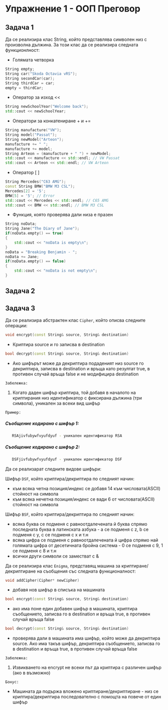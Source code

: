 # Упражнение 1 - ООП Преговор

## Задача 1
Да се реализира клас String, който представлява символен низ с произволна дължина. За този клас да се реализира следната функционлност:
* Голямата четворка
```C++
String empty;
String car("Skoda Octavia vRS");
String secondCar(car);
String thirdCar = car;
empty = thirdCar;
```
* Оператор за изход <<
```C++
String newSchoolYear("Welcome back");
std::cout << newSchoolYear;
```
* Оператори за конкатениране + и +=
```C++
String manufacture("VW");
String model("Passat");
String newModel("Arteon");
manufacture += " ";
manufacture += model;
String Arteon = (manufacture + " ") + newModel;
std::cout << manufacture << std::endl; // VW Passat
std::cout << Arteon << std::endl; // VW Arteon
```
* Оператор [ ]
```C++
String Mercedes("C63 AMG");
const String BMW("BMW M3 CSL");
Mercedes[2] = '5';
BMW[5] = '5'; // Error
std::cout << Mercedes << std::endl; // C65 AMG
std::cout << BMW << std::endl; // BMW M3 CSL
```
* Функция, която проверява дали низа е празен
```C++
String noData;
String Jane("The Diary of Jane");
if(noData.empty() == true)
{
    std::cout << "noData is empty\n";
}
noData = "Breaking Benjamin - ";
noData += Jane;
if(noData.empty() == false)
{
    std::cout << "noData is not empty\n";
}
```

## Задача 2
## Задача 3
Да се реализира абстрактен клас `Cipher`, който описва следните операции:
```C++
void encrypt(const String& source, String& destination)
```
   * Криптира source и го записва в destination
```C++
bool decrypt(const String& source, String& destination)
```
   * Ако шифърът може да декриптира подаденият низ source го декриптира, записва в destination и връща като резултат true, в противен случай връща false и не модифицира destination

`Забележка:`

1. Когато даден шифър криптира, той добавя в началото на криптирания низ
   идентификатор с фиксирана дължина (три символа), уникален за всеки вид шифър
   
`Пример:`

##### Съобщение кодирано с шифър 1:
```bash
   RSAjivfubywfvyufdyuf - уникален идентификатор RSA
```
   
##### Съобщение кодирано с шифър 2:
```bash
   DSFjivfubywfvyufdyuf - уникален идентификатор DSF
```

Да се реализарат следните видове шифъри:

Шифър `DSF`, който криптира/декриптира по следният начин:
  - към всяка четна позиция/индекс се добавя 14 към числовата(ASCII) стойност на символа
  - към всяка нечетна позиция/индекс се вади 6 от числовата(ASCII) стойност на символа
  
Шифър `BSF`, който криптира/декриптира по следният начин:
  - всяка буква се подменя с равноотдалечената й буква спрямо последната буква в 
    латинската азбука - a се подменя с z, b се подменя с y, c се подменя с x и т.н
  - всяка цифра се подменя с равноотдалечената й цифра спрямо най голямата цифра от
    десетичната бройна система - 0 се подменя с 9, 1 се подменя с 8  и т.н
  - всички други символи се заместват с &
  
  Да се реализира клас `Enigmа`, представящ машина за криптиране/декриптиране на съобщения със следната функционалност:

```C++
void addCipher(Cipher* newCipher)
```
* добавя нов шифър в списъка на машината

```C++
bool encrypt(const String& source, String& destination)
```
* ако има поне един добавен шифър в машината, криптира съобщението, записва го в destination и връща true, в противен случай връща false

```C++
bool decrypt(const String& source, String& destination)
```
* проверява дали в машината има шифър, който може да декриптира source. Ако има такъв шифър, декриптира съобщението, записва го в destination и връща true, в противен случай връща false

`Забележка:`
1. Извикването на encrypt не всеки път да криптира с различен шифър (ако в възможно)

`Бонус:`
* Машината да подържа вложено криптиране/декриптиране - низ се криптира/декриптира последователно с помощта на повече от един шифър
